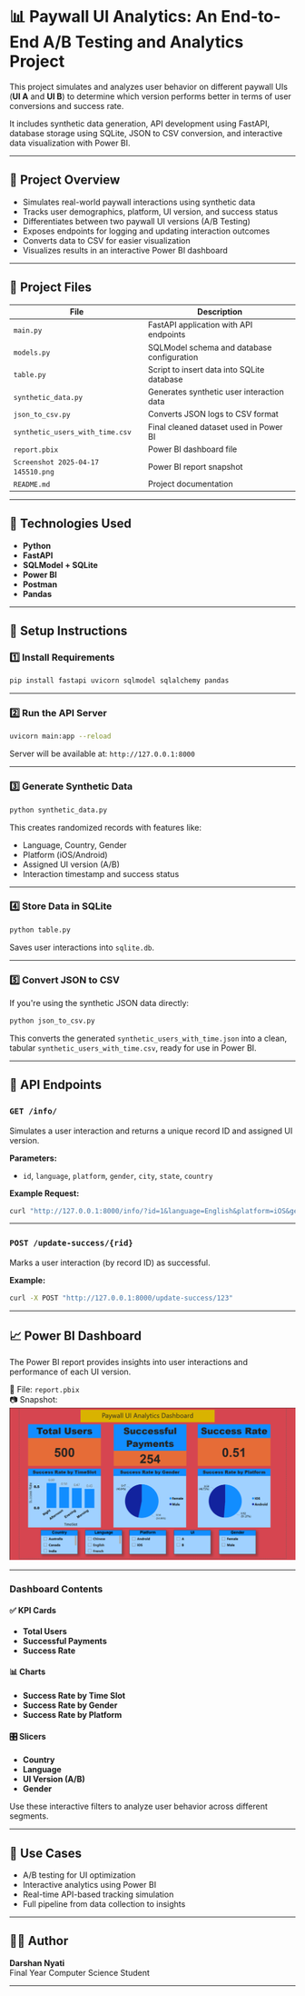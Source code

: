 
# 📊 Paywall UI Analytics: An End-to-End A/B Testing and Analytics Project

This project simulates and analyzes user behavior on different paywall UIs (**UI A** and **UI B**) to determine which version performs better in terms of user conversions and success rate.

It includes synthetic data generation, API development using FastAPI, database storage using SQLite, JSON to CSV conversion, and interactive data visualization with Power BI.

---

## 🧠 Project Overview

- Simulates real-world paywall interactions using synthetic data
- Tracks user demographics, platform, UI version, and success status
- Differentiates between two paywall UI versions (A/B Testing)
- Exposes endpoints for logging and updating interaction outcomes
- Converts data to CSV for easier visualization
- Visualizes results in an interactive Power BI dashboard

---

## 📁 Project Files

| File | Description |
|------|-------------|
| `main.py` | FastAPI application with API endpoints |
| `models.py` | SQLModel schema and database configuration |
| `table.py` | Script to insert data into SQLite database |
| `synthetic_data.py` | Generates synthetic user interaction data |
| `json_to_csv.py` | Converts JSON logs to CSV format |
| `synthetic_users_with_time.csv` | Final cleaned dataset used in Power BI |
| `report.pbix` | Power BI dashboard file |
| `Screenshot 2025-04-17 145510.png` | Power BI report snapshot |
| `README.md` | Project documentation |

---

## 🧰 Technologies Used

- **Python**
- **FastAPI**
- **SQLModel + SQLite**
- **Power BI**
- **Postman**
- **Pandas**

---

## 🔧 Setup Instructions

### 1️⃣ Install Requirements

```bash
pip install fastapi uvicorn sqlmodel sqlalchemy pandas
```

---

### 2️⃣ Run the API Server

```bash
uvicorn main:app --reload
```

Server will be available at: `http://127.0.0.1:8000`

---

### 3️⃣ Generate Synthetic Data

```bash
python synthetic_data.py
```

This creates randomized records with features like:
- Language, Country, Gender
- Platform (iOS/Android)
- Assigned UI version (A/B)
- Interaction timestamp and success status

---

### 4️⃣ Store Data in SQLite

```bash
python table.py
```

Saves user interactions into `sqlite.db`.

---

### 5️⃣ Convert JSON to CSV

If you're using the synthetic JSON data directly:

```bash
python json_to_csv.py
```

This converts the generated `synthetic_users_with_time.json` into a clean, tabular `synthetic_users_with_time.csv`, ready for use in Power BI.

---

## 🔌 API Endpoints

### `GET /info/`

Simulates a user interaction and returns a unique record ID and assigned UI version.

**Parameters:**
- `id`, `language`, `platform`, `gender`, `city`, `state`, `country`

**Example Request:**
```bash
curl "http://127.0.0.1:8000/info/?id=1&language=English&platform=iOS&gender=Male&city=Mumbai&state=Maharashtra&country=India"
```

---

### `POST /update-success/{rid}`

Marks a user interaction (by record ID) as successful.

**Example:**
```bash
curl -X POST "http://127.0.0.1:8000/update-success/123"
```

---

## 📈 Power BI Dashboard

The Power BI report provides insights into user interactions and performance of each UI version.

📂 File: `report.pbix`  
📷 Snapshot:  
![Power BI Dashboard](./Screenshot%202025-04-17%20145510.png)

---

### Dashboard Contents

#### ✅ KPI Cards
- **Total Users**
- **Successful Payments**
- **Success Rate**

#### 📊 Charts
- **Success Rate by Time Slot**
- **Success Rate by Gender**
- **Success Rate by Platform**

#### 🎛 Slicers
- **Country**
- **Language**
- **UI Version (A/B)**
- **Gender**

Use these interactive filters to analyze user behavior across different segments.

---

## 📌 Use Cases

- A/B testing for UI optimization
- Interactive analytics using Power BI
- Real-time API-based tracking simulation
- Full pipeline from data collection to insights

---

## 👨‍💻 Author

**Darshan Nyati**  
Final Year Computer Science Student

---
